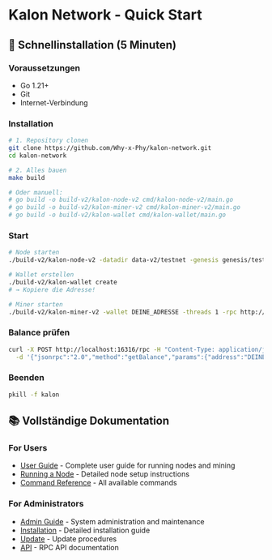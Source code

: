 # Kalon Network - Quick Start

## 🚀 Schnellinstallation (5 Minuten)

### Voraussetzungen
- Go 1.21+
- Git
- Internet-Verbindung

### Installation

```bash
# 1. Repository clonen
git clone https://github.com/Why-x-Phy/kalon-network.git
cd kalon-network

# 2. Alles bauen
make build

# Oder manuell:
# go build -o build-v2/kalon-node-v2 cmd/kalon-node-v2/main.go
# go build -o build-v2/kalon-miner-v2 cmd/kalon-miner-v2/main.go
# go build -o build-v2/kalon-wallet cmd/kalon-wallet/main.go
```

### Start

```bash
# Node starten
./build-v2/kalon-node-v2 -datadir data-v2/testnet -genesis genesis/testnet.json -rpc :16316 > /tmp/kalon_node.log 2>&1 &

# Wallet erstellen
./build-v2/kalon-wallet create
# → Kopiere die Adresse!

# Miner starten
./build-v2/kalon-miner-v2 -wallet DEINE_ADRESSE -threads 1 -rpc http://localhost:16316 > /tmp/kalon_miner.log 2>&1 &
```

### Balance prüfen

```bash
curl -X POST http://localhost:16316/rpc -H "Content-Type: application/json" \
  -d '{"jsonrpc":"2.0","method":"getBalance","params":{"address":"DEINE_ADRESSE"},"id":2}' | jq -r .result
```

### Beenden

```bash
pkill -f kalon
```

## 📚 Vollständige Dokumentation

### For Users
- [User Guide](USER_GUIDE.md) - Complete user guide for running nodes and mining
- [Running a Node](RUNNING_A_NODE.md) - Detailed node setup instructions
- [Command Reference](COMMAND_REFERENCE.md) - All available commands

### For Administrators
- [Admin Guide](ADMIN_GUIDE.md) - System administration and maintenance
- [Installation](INSTALLATION.md) - Detailed installation guide
- [Update](UPDATE.md) - Update procedures
- [API](API.md) - RPC API documentation

